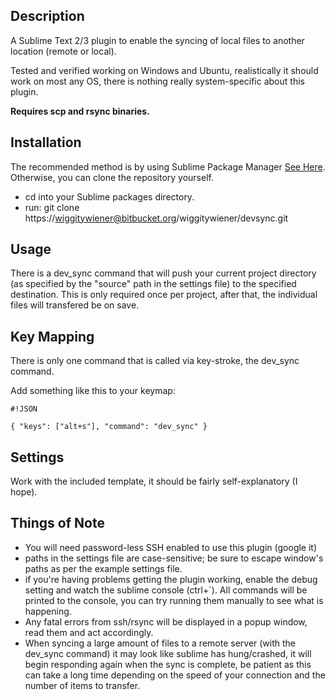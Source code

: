 ## Description
A Sublime Text 2/3 plugin to enable the syncing of local files to another location (remote or local).

Tested and verified working on Windows and Ubuntu, realistically it should work on most any OS, there is nothing really system-specific about this plugin.  

**Requires scp and rsync binaries.**

## Installation
The recommended method is by using Sublime Package Manager [See Here](http://wbond.net/sublime_packages/package_control/installation). Otherwise, you can clone the repository yourself. 

* cd into your Sublime packages directory.
* run: git clone https://wiggitywiener@bitbucket.org/wiggitywiener/devsync.git


## Usage
There is a dev_sync command that will push your current project directory (as specified by the "source" path in the settings file) to the specified destination.  This is only required once per project, after that, the  individual files will transfered be on save. 

## Key Mapping
There is only one command that is called via key-stroke, the dev_sync command.  

Add something like this to your keymap:

```
#!JSON

{ "keys": ["alt+s"], "command": "dev_sync" }
```

## Settings
Work with the included template, it should be fairly self-explanatory (I hope). 


## Things of Note
* You will need password-less SSH enabled to use this plugin (google it)
* paths in the settings file are case-sensitive; be sure to escape window's paths as per the example settings file.
* if you're having problems getting the plugin working, enable the debug setting and watch the sublime console (ctrl+`).  All commands will be printed to the console, you can try running them manually to see what is happening.
* Any fatal errors from ssh/rsync will be displayed in a popup window, read them and act accordingly.
* When syncing a large amount of files to a remote server (with the dev_sync command) it may look like sublime has hung/crashed, it will begin responding again when the sync is complete, be patient as this can take a long time depending on the speed of your connection and the number of items to transfer.
